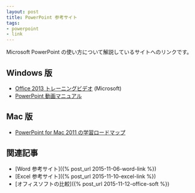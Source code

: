 ```yaml
---
layout: post
title: PowerPoint 参考サイト
tags:
- powerpoint
- link
---
```

Microsoft PowerPoint の使い方について解説しているサイトへのリンクです。

## Windows 版

- [Office 2013 トレーニングビデオ](http://www.microsoft.com/ja-jp/office/2013/business/training/training-video/default.aspx) (Microsoft)
- [PowerPoint 動画マニュアル](http://www.dougamanual.com/webdemo/ppt2007.html)

## Mac 版
- [PowerPoint for Mac 2011 の学習ロードマップ](https://support.office.com/ja-JP/article/PowerPoint-for-Mac-2011-%E3%81%AE%E5%AD%A6%E7%BF%92%E3%83%AD%E3%83%BC%E3%83%89%E3%83%9E%E3%83%83%E3%83%97-9dceaa22-7645-4486-b329-fc8f1df67763?CorrelationId=d88a93ae-97f4-41ef-8892-ed44b029421d)

## 関連記事
- [Word 参考サイト]({% post_url 2015-11-06-word-link %})
- [Excel 参考サイト]({% post_url 2015-11-10-excel-link %})
- [オフィスソフトの比較]({% post_url 2015-11-12-office-soft %})

